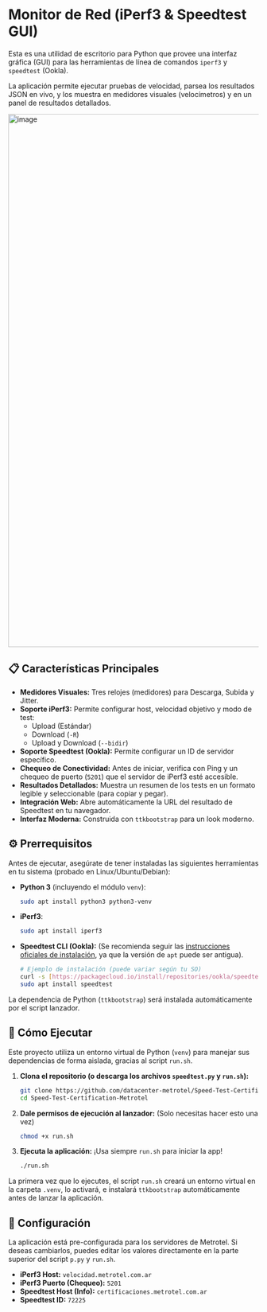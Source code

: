 # Monitor de Red (iPerf3 & Speedtest GUI)

Esta es una utilidad de escritorio para Python que provee una interfaz gráfica (GUI) para las herramientas de línea de comandos `iperf3` y `speedtest` (Ookla).

La aplicación permite ejecutar pruebas de velocidad, parsea los resultados JSON en vivo, y los muestra en medidores visuales (velocímetros) y en un panel de resultados detallados.

<img width="1861" height="1072" alt="image" src="https://github.com/user-attachments/assets/6bdc1316-0eb6-46e7-8d04-cd17bed08c63" />


## 📋 Características Principales

* **Medidores Visuales:** Tres relojes (medidores) para Descarga, Subida y Jitter.
* **Soporte iPerf3:** Permite configurar host, velocidad objetivo y modo de test:
    * Upload (Estándar)
    * Download (`-R`)
    * Upload y Download (`--bidir`)
* **Soporte Speedtest (Ookla):** Permite configurar un ID de servidor específico.
* **Chequeo de Conectividad:** Antes de iniciar, verifica con Ping y un chequeo de puerto (`5201`) que el servidor de iPerf3 esté accesible.
* **Resultados Detallados:** Muestra un resumen de los tests en un formato legible y seleccionable (para copiar y pegar).
* **Integración Web:** Abre automáticamente la URL del resultado de Speedtest en tu navegador.
* **Interfaz Moderna:** Construida con `ttkbootstrap` para un look moderno.

## ⚙️ Prerrequisitos

Antes de ejecutar, asegúrate de tener instaladas las siguientes herramientas en tu sistema (probado en Linux/Ubuntu/Debian):

* **Python 3** (incluyendo el módulo `venv`):
    ```bash
    sudo apt install python3 python3-venv
    ```
* **iPerf3**:
    ```bash
    sudo apt install iperf3
    ```
* **Speedtest CLI (Ookla):**
    (Se recomienda seguir las [instrucciones oficiales de instalación](https://www.speedtest.net/es/apps/cli), ya que la versión de `apt` puede ser antigua).
    ```bash
    # Ejemplo de instalación (puede variar según tu SO)
    curl -s [https://packagecloud.io/install/repositories/ookla/speedtest-cli/script.deb.sh](https://packagecloud.io/install/repositories/ookla/speedtest-cli/script.deb.sh) | sudo bash
    sudo apt install speedtest
    ```

La dependencia de Python (`ttkbootstrap`) será instalada automáticamente por el script lanzador.

## 🚀 Cómo Ejecutar

Este proyecto utiliza un entorno virtual de Python (`venv`) para manejar sus dependencias de forma aislada, gracias al script `run.sh`.

1.  **Clona el repositorio (o descarga los archivos `speedtest.py` y `run.sh`):**
    ```bash
    git clone https://github.com/datacenter-metrotel/Speed-Test-Certification-Metrotel.git
    cd Speed-Test-Certification-Metrotel
    ```

2.  **Dale permisos de ejecución al lanzador:**
    (Solo necesitas hacer esto una vez)
    ```bash
    chmod +x run.sh
    ```

3.  **Ejecuta la aplicación:**
    ¡Usa siempre `run.sh` para iniciar la app!
    ```bash
    ./run.sh
    ```

La primera vez que lo ejecutes, el script `run.sh` creará un entorno virtual en la carpeta `.venv`, lo activará, e instalará `ttkbootstrap` automáticamente antes de lanzar la aplicación.

## 🔧 Configuración

La aplicación está pre-configurada para los servidores de Metrotel. Si deseas cambiarlos, puedes editar los valores directamente en la parte superior del script `p.py` y `run.sh`.

* **iPerf3 Host:** `velocidad.metrotel.com.ar`
* **iPerf3 Puerto (Chequeo):** `5201`
* **Speedtest Host (Info):** `certificaciones.metrotel.com.ar`
* **Speedtest ID:** `72225`
